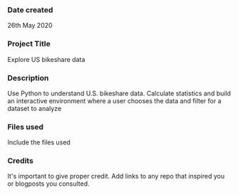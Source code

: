 ### Date created
26th May 2020

### Project Title
Explore US bikeshare data

### Description
Use Python to understand U.S. bikeshare data. Calculate statistics and build an interactive environment where a user chooses the data and filter for a dataset to analyze

### Files used
Include the files used

### Credits
It's important to give proper credit. Add links to any repo that inspired you or blogposts you consulted.

